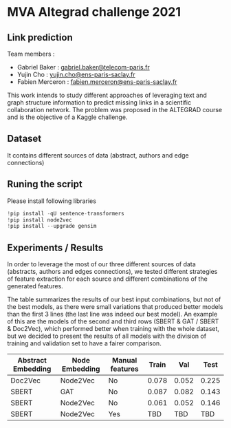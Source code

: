 # MVA Altegrad challenge 2021

## Link prediction

Team members :
* Gabriel Baker : gabriel.baker@telecom-paris.fr
* Yujin Cho : yujin.cho@ens-paris-saclay.fr
* Fabien Merceron : fabien.merceron@ens-paris-saclay.fr

This work intends to study different approaches of leveraging text and graph structure information to predict missing links in a scientific collaboration network.
The problem was proposed in the ALTEGRAD course and is the objective of a Kaggle challenge.

## Dataset
It contains different sources of data (abstract, authors and edge connections)

## Runing the script

Please install following libraries
```Python
!pip install -qU sentence-transformers
!pip install node2vec
!pip install --upgrade gensim
```

## Experiments / Results
In order to leverage the most of our three different sources of data (abstracts, authors and edges connections), we tested different strategies of feature extraction for each source and different combinations of the generated features.

The table  summarizes the results of our best input combinations, but not of the best models, as there were small variations that produced better models than the first 3 lines (the last line was indeed our best model). An example of this are the models of the second and third rows (SBERT \& GAT / SBERT \& Doc2Vec), which performed better when training with the whole dataset, but we decided to present the results of all models with the division of training and validation set to have a fairer comparison.

| Abstract Embedding | Node Embedding | Manual features | Train | Val | Test |
| ------------- | ------------- | ------------- | --------- | --------- |--------- |
| Doc2Vec | Node2Vec | No  | 0.078 | 0.052 | 0.225 |
| SBERT | GAT | No  | 0.087 | 0.082 | 0.143 |
| SBERT | Node2Vec | No  | 0.061 | 0.052 | 0.146 |
| SBERT | Node2Vec | Yes  | TBD | TBD | TBD |
